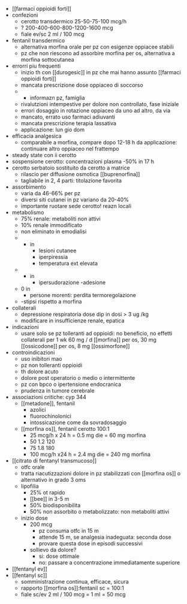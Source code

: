 - [[farmaci oppioidi forti]]
- confezioni
	- cerotto transdermico 25-50-75-100 mcg/h
	- ? 200-400-600-800-1200-1600 mcg
	- fiale ev/sc 2 ml / 100 mcg
- fentanil transdermico
	- alternativa morfina orale per pz con esigenze oppiacee stabili
	- pz che non riescono ad assorbire morfina per os, alternativa a morfina sottocutanea
- errorri piu frequenti
	- inizio th con [[durogesic]] in pz che mai hanno assunto [[farmaci oppioidi forti]]
	- mancata prescrizione dose oppiaceo di soccorso
	- - informazn pz, famiglia
	- rivalutzioni intempestive per dolore non controllato, fase iniziale
	- errori dosaggio in rotazione oppiaceo da uno ad altro, da via
	- mancato, errato uso farmaci adiuvanti
	- mancata prescrizione terapia lassativa
	- applicazione: lun gio dom
- efficacia analgesica
	- comparabile a morfina, compare dopo 12-18 h da applicazione: continuare altro oppiaceo nel frattempo
- steady state con ii cerotto
- sospensione cerotto: concentrazioni plasma -50% in 17 h
- cerotto serbatoio sostituito da cerotto a matrice
	- rilascio per diffusione osmotica [[buprenorfina]]
	- tagliabile in 2, 4 parti: titolazione favorita
- assorbimento
	- varia da 46-66% per pz
	- diversi siti cutanei in pz variano da 20-40%
	- importante ruotare sede cerotto! reazn locali
- metabolismo
	- 75% renale: metaboliti non attivi
	- 10% renale immodificato
	- non eliminato in emodialisi
	- + in
		- lesioni cutanee
		- iperpiressia
		- temperatura ext elevata
	- - in
		- ipersudorazione -adesione
	- 0 in
		- persone morenti: perdita termoregolazione
	- -stipsi rispetto a morfina
- collaterali
	- depressione respiratoria dose dip in dosi > 3 ug /kg
	- modificare in insufficienze renale, epatica
- indicazioni
	- usare solo se pz tolleranti ad oppioidi: no beneficio, no effetti collaterali per 1 wk 60 mg / d [[morfina]] per os, 30 mg [[ossicodone]] per os, 8 mg [[ossimorfone]]
- controindicazioni
	- uso inibitori mao
	- pz non tolleranti oppioidi
	- th dolore acuto
	- dolore post operatorio o medio o intermittente
	- pz con bpco o ipertensione endocranica
	- prudenza in tumore cerebrale
- associazioni critiche: cyp 344
	- [[metadone]], fentanil
		- azolici
		- fluorochinolonici
		- intossicazione come da sovradosaggio
	- [[morfina os]], fentanil cerotto 100:1
		- 25 mcg/h x 24 h = 0.5 mg die = 60 mg morfina
		- 50 1.2 120
		- 75 1.8 180
		- 100 mcg/h x24 h = 2.4 mg die = 240 mg morfina
- [[citrato di fentanyl transmucoso]]
	- otfc orale
	- tratta riacutizzazioni dolore in pz stabilizzati con [[morfina os]] o alternativo in grado 3 oms
	- lipofilia
		-  25% ot rapido
		- [[bee]] in 3-5 m
		- 50% biodisponibilita
		- 50% non assorbito o metabolizzato: non metaboliti attivi
	- inizio dose
		- 200 mcg
			- pz consuma otfc in 15 m
			- attende 15 m, se analgesia inadeguata: seconda dose
			- provare questa dose in episodi successivi
		- sollievo da dolore?
			- si: dose ottimale
			- no: passare a concentrazione immediatamente superiore
- [[fentanyl ev]]
- [[fentanyl sc]]
	- somministrazione continua, efficace, sicura
	- rapporto [[morfina os]]:fentanil sc = 100:1
	- fiale sc/ev 2 ml / 100 mcg = 1 ml = 50 mcg
